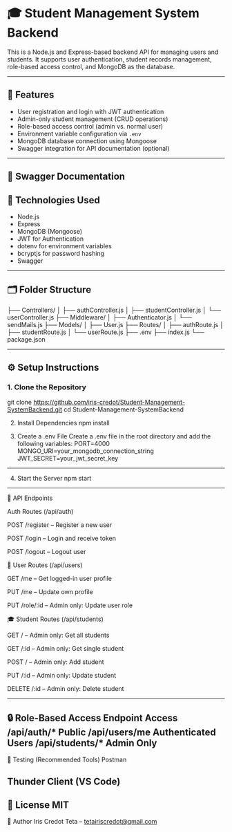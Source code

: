 # 🎓 Student Management System Backend

This is a Node.js and Express-based backend API for managing users and students. It supports user authentication, student records management, role-based access control, and MongoDB as the database.

---

## 🚀 Features

- User registration and login with JWT authentication
- Admin-only student management (CRUD operations)
- Role-based access control (admin vs. normal user)
- Environment variable configuration via `.env`
- MongoDB database connection using Mongoose
- Swagger integration for API documentation (optional)

---
## 🧰 Swagger Documentation

## 🧰 Technologies Used

- Node.js
- Express
- MongoDB (Mongoose)
- JWT for Authentication
- dotenv for environment variables
- bcryptjs for password hashing
- Swagger 

---

## 🗂️ Folder Structure

├── Controllers/
│ ├── authController.js
│ ├── studentController.js
│ └── userController.js
├── Middleware/
│ ├── Authenticator.js
│ └── sendMails.js
├── Models/
│ ├── User.js
├── Routes/
│ ├── authRoute.js
│ ├── studentRoute.js
│ └── userRoute.js
├── .env
├── index.js
└── package.json

---

## ⚙️ Setup Instructions

### 1. Clone the Repository


git clone https://github.com/iris-credot/Student-Management-SystemBackend.git
cd Student-Management-SystemBackend

2. Install Dependencies
npm install

3. Create a .env File
Create a .env file in the root directory and add the following variables:
PORT=4000
MONGO_URI=your_mongodb_connection_string
JWT_SECRET=your_jwt_secret_key

---

4. Start the Server
npm start

---

📡 API Endpoints

Auth Routes (/api/auth)

POST /register – Register a new user

POST /login – Login and receive token

POST /logout – Logout user

👤 User Routes (/api/users)

GET /me – Get logged-in user profile

PUT /me – Update own profile

PUT /role/:id – Admin only: Update user role

🎓 Student Routes (/api/students)

GET / – Admin only: Get all students

GET /:id – Admin only: Get single student

POST / – Admin only: Add student

PUT /:id – Admin only: Update student

DELETE /:id – Admin only: Delete student

---

🔒 Role-Based Access
Endpoint	Access
/api/auth/*	Public
/api/users/me	Authenticated Users
/api/students/*	Admin Only
---

🧪 Testing (Recommended Tools)
Postman

Thunder Client (VS Code)
---

📝 License
MIT
---
👤 Author
Iris Credot Teta – tetairiscredot@gmail.com